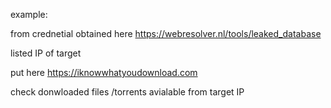 example: 

from crednetial obtained here https://webresolver.nl/tools/leaked_database 

listed IP of target 

put here https://iknowwhatyoudownload.com 

check donwloaded files /torrents avialable from target IP 
